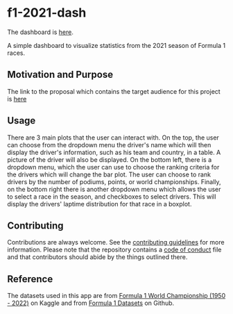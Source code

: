 # f1-2021-dash

The dashboard is [here](https://f1-2021-dash-app.onrender.com/).

A simple dashboard to visualize statistics from the 2021 season of Formula 1 races. 

## Motivation and Purpose

The link to the proposal which contains the target audience for this project is [here](https://github.com/UBC-MDS/f1-2021-analysis/blob/main/reports/proposal.md)

## Usage

There are 3 main plots that the user can interact with. On the top, the user can choose from the dropdown menu the driver's name which will then display the driver's information, such as his team and country, in a table. A picture of the driver will also be displayed. On the bottom left, there is a dropdown menu, which the user can use to choose the ranking criteria for the drivers which will change the bar plot. The user can choose to rank drivers by the number of podiums, points, or world championships. Finally, on the bottom right there is another dropdown menu which allows the user to select a race in the season, and checkboxes to select drivers. This will display the drivers' laptime distribution for that race in a boxplot.

## Contributing

Contributions are always welcome. See the [contributing guidelines](https://github.com/erictsai1208/f1-2021-dash/blob/main/CONTRIBUTING.md) for more information. Please note that the repository contains a [code of conduct](https://github.com/erictsai1208/f1-2021-dash/blob/main/CODE_OF_CONDUCT.md) file and that contributors should abide by the things outlined there.

## Reference

The datasets used in this app are from [Formula 1 World Championship (1950 - 2022)](https://www.kaggle.com/datasets/rohanrao/formula-1-world-championship-1950-2020?select=lap_times.csv) on Kaggle and from [Formula 1 Datasets](https://github.com/toUpperCase78/formula1-datasets) on Github.
